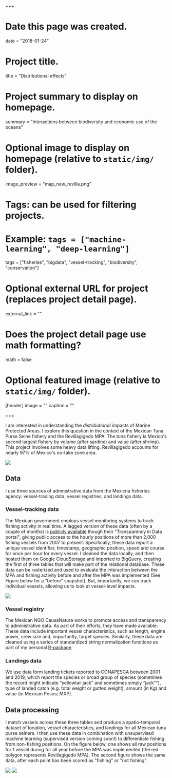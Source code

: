 +++
# Date this page was created.
date = "2018-01-24"

# Project title.
title = "Distributional effects"

# Project summary to display on homepage.
summary = "Interactions between biodiversity and economic use of the oceans"

# Optional image to display on homepage (relative to `static/img/` folder).
image_preview = "map_new_revilla.png"

# Tags: can be used for filtering projects.
# Example: `tags = ["machine-learning", "deep-learning"]`
tags = ["fisheries", "bigdata", "vessel-tracking", "biodiversity", "conservation"]

# Optional external URL for project (replaces project detail page).
external_link = ""

# Does the project detail page use math formatting?
math = false

# Optional featured image (relative to `static/img/` folder).
[header]
image = ""
caption = ""

+++

I am interested in understanding the _distributional_ impacts of Marine Protected Areas. I explore this question in the context of the Mexican Tuna Purse Seine fishery and the Revillagigedo MPA. The tuna fishery is Mexico's second largest fishery by volume (after sardine) and value (after shrimp). This project involves some heavy data lifting. Revillagigedo accounts for nearly 97\% of Mexico's no-take zone area.

![](https://jcvdav.github.io/dist_MPA/costello_lab_11_02_2022/img/map_new_revilla.png)

## Data
I use three sources of admnistrative data from the Mexicna fisheries agency: vessel-tracing data, vessel registries, and landings data.

### Vessel-tracking data

The Mexican government employs vessel monitoring systems to track fishing activity in real time. A lagged version of these data (often by a couple of months) is [publicly available]( https://datos.gob.mx/busca/dataset/localizacion-y-monitoreo-satelital-de-embarcaciones-pesqueras) though their "Transparency in Data portal", giving public access to the hourly positions of more than 2,000 fishing vessels from 2007 to present. Specifically, these data report a unique vessel identifier, timestamp, geographic position, speed and course for once per hour for every vessel. I cleaned the data locally, and then hosted them on Google CloudStorage and imported to BigQuery, creating the first of three tables that will make part of the relational database. These data can be rasterized and used to evaluate the interaction between the MPA and fishing activity before and after the MPA was implemented (See Figure below for a "before" snapshot). But, importantly, we can track individual vessels, allowing us to look at vessel-level impacts.

![](https://jcvdav.github.io/dist_MPA/costello_lab_11_02_2022/img/total_hours_before_map.png)

### Vessel registry
The Mexican NGO CausaNatura works to promote access and transparency to administrative data. As part of their efforts, they have made available. These data include important vessel characteristics, such as length, engine power, crew size and, importantly, target species. Similarly, these data are cleaned using a series of standardized string normalization functions as part of my personal [R-package](https://github.com/emlab-ucsb/startR).

### Landings data
We use data form landing tickets reported to CONAPESCA between 2001 and 2019, which report the species or broad group of species (sometimes the record might indicate “yellowtail jack” and sometimes simply “jack""), type of landed catch (e.g. total weight or gutted weight), amount (in Kg) and value (in Mexican Pesos; MXP).

## Data processing

I match vessels across these three tables and produce a spatio-temporal dataset of location, vessel characteristics, and landings for all Mexican tuna purse seiners. I then use these data in combination with unsupervised machine learning (supervised version coming soon!) to differentiate fishing from non-fishing positions. On the figure below, one shows all raw positions for 1 vessel during for all year before the MPA was implemented (the red polygon represents Revillagigedo MPA). The second figure shows the same data, after each point has been scored as "fishing" or "not fishing".

![](https://jcvdav.github.io/dist_MPA/costello_lab_11_02_2022/img/most_unclassified_before.png) ![](https://jcvdav.github.io/dist_MPA/costello_lab_11_02_2022/img/most_classified_before.png)
